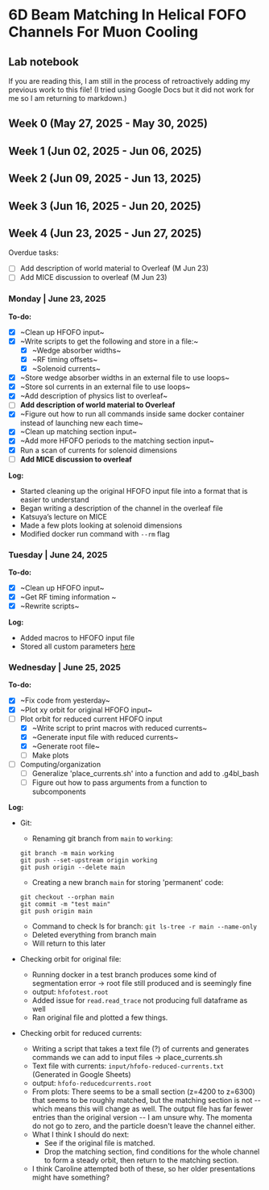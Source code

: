 # 6D Beam Matching In Helical FOFO Channels For Muon Cooling
## Lab notebook 

If you are reading this, I am still in the process of retroactively adding my previous work to this file! (I tried using Google Docs but it did not work for me so I am returning to markdown.)

## Week 0 (May 27, 2025 - May 30, 2025)

## Week 1 (Jun 02, 2025 - Jun 06, 2025)

## Week 2 (Jun 09, 2025 - Jun 13, 2025)

## Week 3 (Jun 16, 2025 - Jun 20, 2025)

## Week 4 (Jun 23, 2025 - Jun 27, 2025)

Overdue tasks:

- [ ] Add description of world material to Overleaf (M Jun 23)
- [ ] Add MICE discussion to overleaf (M Jun 23)

### Monday | June 23, 2025

**To-do:**
- [x] ~Clean up HFOFO input~
- [x] ~Write scripts to get the following and store in a file:~
    - [x] ~Wedge absorber widths~
    - [x] ~RF timing offsets~
    - [x] ~Solenoid currents~
- [x] ~Store wedge absorber widths in an external file to use loops~
- [x] ~Store sol currents in an external file to use loops~
- [x] ~Add description of physics list to overleaf~
- [ ] **Add description of world material to Overleaf**
- [x] ~Figure out how to run all commands inside same docker container instead of launching new each time~
- [x] ~Clean up matching section input~
- [x] ~Add more HFOFO periods to the matching section input~
- [x] Run a scan of currents for solenoid dimensions 
- [ ] **Add MICE discussion to overleaf**

**Log:**
- Started cleaning up the original HFOFO input file into a format that is easier to understand
- Began writing a description of the channel in the overleaf file
- Katsuya’s lecture on MICE
- Made a few plots looking at solenoid dimensions
- Modified docker run command with `--rm` flag


### Tuesday | June 24, 2025

**To-do:**
- [x] ~Clean up HFOFO input~
- [x] ~Get RF timing information  ~
- [x] ~Rewrite scripts~

**Log:**
- Added macros to HFOFO input file
- Stored all custom parameters [here](https://docs.google.com/spreadsheets/d/1kLRYvZeHiFVt271Rl15znbeaFh1iBoN3rxb7HgmF3jo/edit?gid=0#gid=0) 

### Wednesday | June 25, 2025

**To-do:**
- [x] ~Fix code from yesterday~
- [x] ~Plot xy orbit for original HFOFO input~
- [ ] Plot orbit for reduced current HFOFO input
    - [x] ~Write script to print macros with reduced currents~
    - [x] ~Generate input file with reduced currents~
    - [x] ~Generate root file~
    - [ ] Make plots
- [ ] Computing/organization
    - [ ] Generalize 'place_currents.sh' into a function and add to .g4bl_bash
    - [ ] Figure out how to pass arguments from a function to subcomponents

**Log:**
- Git:
    - Renaming git branch from `main` to `working`:

    ```
    git branch -m main working
    git push --set-upstream origin working
    git push origin --delete main
    ```

    - Creating a new branch `main` for storing 'permanent' code:
    ```
    git checkout --orphan main
    git commit -m "test main"
    git push origin main
    ```
    - Command to check ls for branch: `git ls-tree -r main --name-only`
    - Deleted everything from branch main 
    - Will return to this later
- Checking orbit for original file:
    - Running docker in a test branch produces some kind of segmentation error -> root file still produced and is seemingly fine
    - output: `hfofotest.root`
    - Added issue for `read.read_trace` not producing full dataframe as well
    - Ran original file and plotted a few things. 
- Checking orbit for reduced currents:
    - Writing a script that takes a text file (?) of currents and generates commands we can add to input files -> place_currents.sh
    - Text file with currents: `input/hfofo-reduced-currents.txt` (Generated in Google Sheets)
    - output: `hfofo-reducedcurrents.root`
    - From plots: There seems to be a small section (z=4200 to z=6300) that seems to be roughly matched, but the matching section is not -- which means this will change as well. The output file has far fewer entries than the original version -- I am unsure why. The momenta do not go to zero, and the particle doesn't leave the channel either. 
    - What I think I should do next:
        - See if the original file is matched.
        - Drop the matching section, find conditions for the whole channel to form a steady orbit, then return to the matching section.
    - I think Caroline attempted both of these, so her older presentations might have something?


